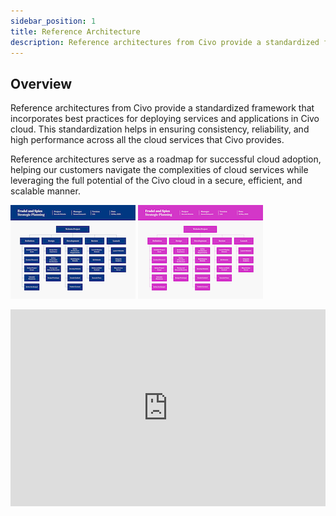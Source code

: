 ```yaml
---
sidebar_position: 1
title: Reference Architecture
description: Reference architectures from Civo provide a standardized framework that incorporates best practices for deploying services and applications in Civo cloud
---
```


<head>
  <title>Civo Reference Architecture | Civo Documentation</title>
</head>

## Overview

Reference architectures from Civo provide a standardized framework that incorporates best practices for deploying services and applications in Civo cloud. This standardization helps in ensuring consistency, reliability, and high performance across all the cloud services that Civo provides.

Reference architectures serve as a roadmap for successful cloud adoption, helping our customers navigate the complexities of cloud services while leveraging the full potential of the Civo cloud in a secure, efficient, and scalable manner.

[![cka-badge](./images/navy-blue.png)](https://training.linuxfoundation.org/certification/certified-kubernetes-administrator-cka/) [![cka-badge](./images/pink.png)](https://training.linuxfoundation.org/certification/certified-kubernetes-administrator-cka/)


<iframe width="100%" height="315" src="https://www.youtube.com/embed/hDJIGePh1io?si=OoVZx2eCRGrxJe0c&amp;controls=0" title="YouTube video player" frameborder="0" allow="accelerometer; autoplay; clipboard-write; encrypted-media; gyroscope; picture-in-picture; web-share" allowfullscreen></iframe>